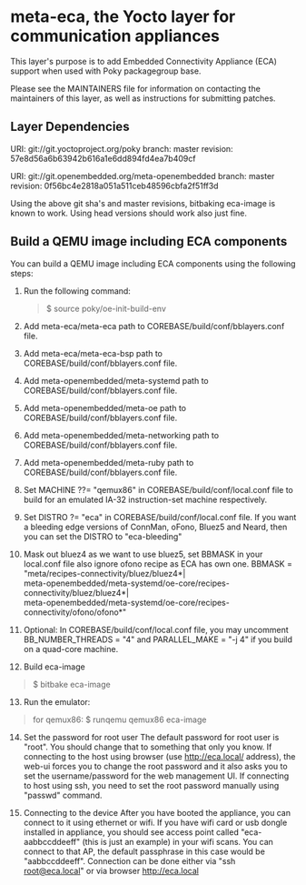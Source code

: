 meta-eca, the Yocto layer for communication appliances
======================================================

This layer's purpose is to add Embedded Connectivity Appliance (ECA) support
when used with Poky packagegroup base.

Please see the MAINTAINERS file for information on contacting the maintainers
of this layer, as well as instructions for submitting patches.

Layer Dependencies
------------------

URI: git://git.yoctoproject.org/poky
branch: master
revision: 57e8d56a6b63942b616a1e6dd894fd4ea7b409cf

URI: git://git.openembedded.org/meta-openembedded
branch: master
revision: 0f56bc4e2818a051a511ceb48596cbfa2f51ff3d

Using the above git sha's and master revisions, bitbaking eca-image is
known to work. Using head versions should work also just fine.


Build a QEMU image including ECA components
-------------------------------------------

You can build a QEMU image including ECA components using the
following steps:

1. Run the following command:

   > $ source poky/oe-init-build-env

2. Add meta-eca/meta-eca path to COREBASE/build/conf/bblayers.conf file.

3. Add meta-eca/meta-eca-bsp path to COREBASE/build/conf/bblayers.conf file.

4. Add meta-openembedded/meta-systemd path to COREBASE/build/conf/bblayers.conf
   file.

5. Add meta-openembedded/meta-oe path to COREBASE/build/conf/bblayers.conf file.

6. Add meta-openembedded/meta-networking path to
   COREBASE/build/conf/bblayers.conf file.

7. Add meta-openembedded/meta-ruby path to COREBASE/build/conf/bblayers.conf
   file.

8. Set MACHINE ??= "qemux86" in COREBASE/build/conf/local.conf file to build
   for an emulated IA-32 instruction-set machine respectively.

9. Set DISTRO ?= "eca" in COREBASE/build/conf/local.conf file.
   If you want a bleeding edge versions of ConnMan, oFono, Bluez5 and Neard,
   then you can set the DISTRO to "eca-bleeding"

10. Mask out bluez4 as we want to use bluez5, set BBMASK in your local.conf file
   also ignore ofono recipe as ECA has own one.
   BBMASK = "meta/recipes-connectivity/bluez/bluez4*|\
   meta-openembedded/meta-systemd/oe-core/recipes-connectivity/bluez/bluez4*|\
   meta-openembedded/meta-systemd/oe-core/recipes-connectivity/ofono/ofono*"

11. Optional: In COREBASE/build/conf/local.conf file, you may uncomment
   BB_NUMBER_THREADS = "4" and PARALLEL_MAKE = "-j 4" if you build on a
   quad-core machine.

12. Build eca-image

   > $ bitbake eca-image

13. Run the emulator:

   > for qemux86:
   > $ runqemu qemux86 eca-image

14. Set the password for root user
    The default password for root user is "root". You should change
    that to something that only you know. If connecting to the host
    using browser (use http://eca.local/ address), the web-ui
    forces you to change the root password and it also asks you to
    set the username/password for the web management UI.
    If connecting to host using ssh, you need to set the root password
    manually using "passwd" command.

15. Connecting to the device
    After you have booted the appliance, you can connect to it using
    ethernet or wifi. If you have wifi card or usb dongle installed
    in appliance, you should see access point called "eca-aabbccddeeff"
    (this is just an example) in your wifi scans.
    You can connect to that AP, the default passphrase in this case
    would be "aabbccddeeff".
    Connection can be done either via "ssh root@eca.local" or via
    browser http://eca.local
